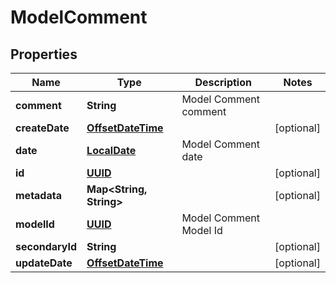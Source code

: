 
# ModelComment

## Properties
Name | Type | Description | Notes
------------ | ------------- | ------------- | -------------
**comment** | **String** | Model Comment comment | 
**createDate** | [**OffsetDateTime**](OffsetDateTime.md) |  |  [optional]
**date** | [**LocalDate**](LocalDate.md) | Model Comment date | 
**id** | [**UUID**](UUID.md) |  |  [optional]
**metadata** | **Map&lt;String, String&gt;** |  |  [optional]
**modelId** | [**UUID**](UUID.md) | Model Comment Model Id | 
**secondaryId** | **String** |  |  [optional]
**updateDate** | [**OffsetDateTime**](OffsetDateTime.md) |  |  [optional]



